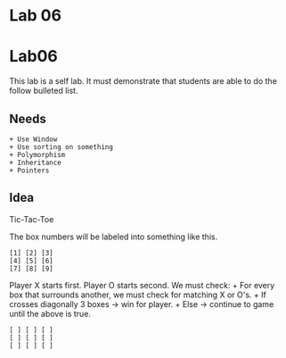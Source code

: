 Lab 06
======

# Lab06
This lab is a self lab. It must demonstrate that students are able to do the follow bulleted list.

## Needs
    + Use Window
    + Use sorting on something
    + Polymorphism
    + Inheritance
    + Pointers

## Idea
Tic-Tac-Toe

The box numbers will be labeled into something like this.
```
[1] [2] [3]
[4] [5] [6]
[7] [8] [9]
```

Player X starts first. Player O starts second. We must check:
    + For every box that surrounds another, we must check for matching X or O's.
    + If crosses diagonally 3 boxes → win for player.
    + Else → continue to game until the above is true.
```
[ ] [ ] [ ]
[ ] [ ] [ ]
[ ] [ ] [ ]

```
